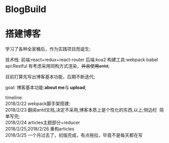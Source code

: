 # BlogBuild
<h1>搭建博客</h1>
<p>学习了各种全家桶后，作为实践项目而诞生;</p>
<p>技术栈: 前端:react+redux+react-router 后端:koa2 构建工具:webpack babel api:Restful 有考虑采用同构方式渲染，<s>并且使用antd</s>;</p>
<p>目前打算先写出博客基本功能，后期不断迭代;</p>
<p>goal: 博客基本功能:<strong>about me</strong>与<strong> upload</strong>;</p>
<p>timeline: 
  <br />
  2018/2/22 webpack脚手架搭建;
  <br />
  2018/2/23 翻阅antd文档,决定不采用,博客本质上是个性化的东西,以上;侧边栏
  简单写完;
  <br />
  2018/2/24 articles主题部分+reducer
  <br />
  2018/2/25,2018/2/26 重构articles
  <br />
  2018/3/25 一个月过去了，初版完成，有点拖拉，毕竟不是每天都在写
</p>
